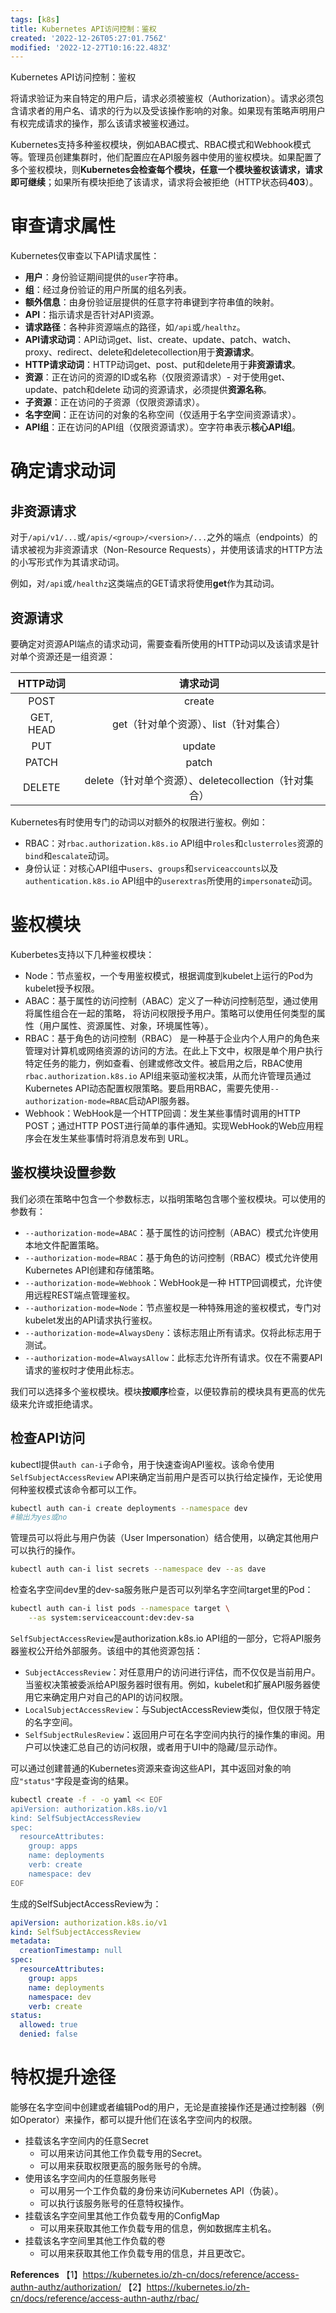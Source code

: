 ```yaml
---
tags: [k8s]
title: Kubernetes API访问控制：鉴权
created: '2022-12-26T05:27:01.756Z'
modified: '2022-12-27T10:16:22.483Z'
---
```


Kubernetes API访问控制：鉴权

将请求验证为来自特定的用户后，请求必须被鉴权（Authorization）。请求必须包含请求者的用户名、请求的行为以及受该操作影响的对象。如果现有策略声明用户有权完成请求的操作，那么该请求被鉴权通过。

Kubernetes支持多种鉴权模块，例如ABAC模式、RBAC模式和Webhook模式等。管理员创建集群时，他们配置应在API服务器中使用的鉴权模块。如果配置了多个鉴权模块，则**Kubernetes会检查每个模块，任意一个模块鉴权该请求，请求即可继续**；如果所有模块拒绝了该请求，请求将会被拒绝（HTTP状态码**403**）。

# 审查请求属性
Kubernetes仅审查以下API请求属性：

- **用户**：身份验证期间提供的`user`字符串。
- **组**：经过身份验证的用户所属的组名列表。
- **额外信息**：由身份验证层提供的任意字符串键到字符串值的映射。
- **API**：指示请求是否针对API资源。
- **请求路径**：各种非资源端点的路径，如`/api`或`/healthz`。
- **API请求动词**：API动词get、list、create、update、patch、watch、 proxy、redirect、delete和deletecollection用于**资源请求**。
- **HTTP请求动词**：HTTP动词get、post、put和delete用于**非资源请求**。
- **资源**：正在访问的资源的ID或名称（仅限资源请求）- 对于使用get、update、patch和delete 动词的资源请求，必须提供**资源名称**。
- **子资源**：正在访问的子资源（仅限资源请求）。
- **名字空间**：正在访问的对象的名称空间（仅适用于名字空间资源请求）。
- **API组**：正在访问的API组（仅限资源请求）。空字符串表示**核心API组**。


# 确定请求动词
## 非资源请求
对于`/api/v1/...`或`/apis/<group>/<version>/...`之外的端点（endpoints）的请求被视为非资源请求（Non-Resource Requests），并使用该请求的HTTP方法的小写形式作为其请求动词。

例如，对`/api`或`/healthz`这类端点的GET请求将使用**get**作为其动词。

## 资源请求
要确定对资源API端点的请求动词，需要查看所使用的HTTP动词以及该请求是针对单个资源还是一组资源：

| HTTP动词 | 请求动词 |
| :--: | :--: |
| POST | create |
| GET, HEAD | get（针对单个资源）、list（针对集合） |
| PUT | update |
| PATCH | patch |
| DELETE | delete（针对单个资源）、deletecollection（针对集合） |

Kubernetes有时使用专门的动词以对额外的权限进行鉴权。例如：

- RBAC：对`rbac.authorization.k8s.io` API组中`roles`和`clusterroles`资源的`bind`和`escalate`动词。
- 身份认证：对核心API组中`users`、`groups`和`serviceaccounts`以及`authentication.k8s.io` API组中的`userextras`所使用的`impersonate`动词。


# 鉴权模块
Kuberbetes支持以下几种鉴权模块：
- Node：节点鉴权，一个专用鉴权模式，根据调度到kubelet上运行的Pod为kubelet授予权限。 
- ABAC：基于属性的访问控制（ABAC）定义了一种访问控制范型，通过使用将属性组合在一起的策略， 将访问权限授予用户。策略可以使用任何类型的属性（用户属性、资源属性、对象，环境属性等）。
- RBAC：基于角色的访问控制（RBAC） 是一种基于企业内个人用户的角色来管理对计算机或网络资源的访问的方法。在此上下文中，权限是单个用户执行特定任务的能力，例如查看、创建或修改文件。被启用之后，RBAC使用`rbac.authorization.k8s.io` API组来驱动鉴权决策，从而允许管理员通过Kubernetes API动态配置权限策略。要启用RBAC，需要先使用`--authorization-mode=RBAC`启动API服务器。
- Webhook：WebHook是一个HTTP回调：发生某些事情时调用的HTTP POST；通过HTTP POST进行简单的事件通知。实现WebHook的Web应用程序会在发生某些事情时将消息发布到 URL。


## 鉴权模块设置参数
我们必须在策略中包含一个参数标志，以指明策略包含哪个鉴权模块。可以使用的参数有：

- `--authorization-mode=ABAC`：基于属性的访问控制（ABAC）模式允许使用本地文件配置策略。
- `--authorization-mode=RBAC`：基于角色的访问控制（RBAC）模式允许使用Kubernetes API创建和存储策略。
- `--authorization-mode=Webhook`：WebHook是一种 HTTP回调模式，允许使用远程REST端点管理鉴权。
- `--authorization-mode=Node`：节点鉴权是一种特殊用途的鉴权模式，专门对kubelet发出的API请求执行鉴权。
- `--authorization-mode=AlwaysDeny`：该标志阻止所有请求。仅将此标志用于测试。
- `--authorization-mode=AlwaysAllow`：此标志允许所有请求。仅在不需要API请求的鉴权时才使用此标志。

我们可以选择多个鉴权模块。模块**按顺序**检查，以便较靠前的模块具有更高的优先级来允许或拒绝请求。

## 检查API访问
kubectl提供`auth can-i`子命令，用于快速查询API鉴权。该命令使用`SelfSubjectAccessReview` API来确定当前用户是否可以执行给定操作，无论使用何种鉴权模式该命令都可以工作。

```bash
kubectl auth can-i create deployments --namespace dev
#输出为yes或no
```

管理员可以将此与用户伪装（User Impersonation）结合使用，以确定其他用户可以执行的操作。

```bash
kubectl auth can-i list secrets --namespace dev --as dave
```

检查名字空间dev里的dev-sa服务账户是否可以列举名字空间target里的Pod：

```bash
kubectl auth can-i list pods --namespace target \
	--as system:serviceaccount:dev:dev-sa
```

`SelfSubjectAccessReview`是authorization.k8s.io API组的一部分，它将API服务器鉴权公开给外部服务。该组中的其他资源包括：

- `SubjectAccessReview`：对任意用户的访问进行评估，而不仅仅是当前用户。当鉴权决策被委派给API服务器时很有用。例如，kubelet和扩展API服务器使用它来确定用户对自己的API的访问权限。
- `LocalSubjectAccessReview`：与SubjectAccessReview类似，但仅限于特定的名字空间。
- `SelfSubjectRulesReview`：返回用户可在名字空间内执行的操作集的审阅。用户可以快速汇总自己的访问权限，或者用于UI中的隐藏/显示动作。

可以通过创建普通的Kubernetes资源来查询这些API，其中返回对象的响应`"status"`字段是查询的结果。

```bash
kubectl create -f - -o yaml << EOF
apiVersion: authorization.k8s.io/v1
kind: SelfSubjectAccessReview
spec:
  resourceAttributes:
    group: apps
    name: deployments
    verb: create
    namespace: dev
EOF
```

生成的SelfSubjectAccessReview为：

```yaml
apiVersion: authorization.k8s.io/v1
kind: SelfSubjectAccessReview
metadata:
  creationTimestamp: null
spec:
  resourceAttributes:
    group: apps
    name: deployments
    namespace: dev
    verb: create
status:
  allowed: true
  denied: false
```

# 特权提升途径
能够在名字空间中创建或者编辑Pod的用户，无论是直接操作还是通过控制器（例如Operator）来操作，都可以提升他们在该名字空间内的权限。

- 挂载该名字空间内的任意Secret
  - 可以用来访问其他工作负载专用的Secret。
  - 可以用来获取权限更高的服务账号的令牌。
- 使用该名字空间内的任意服务账号
  - 可以用另一个工作负载的身份来访问Kubernetes API（伪装）。
  - 可以执行该服务账号的任意特权操作。
- 挂载该名字空间里其他工作负载专用的ConfigMap
  - 可以用来获取其他工作负载专用的信息，例如数据库主机名。
- 挂载该名字空间里其他工作负载的卷
  - 可以用来获取其他工作负载专用的信息，并且更改它。



**References**
【1】https://kubernetes.io/zh-cn/docs/reference/access-authn-authz/authorization/
【2】https://kubernetes.io/zh-cn/docs/reference/access-authn-authz/rbac/


